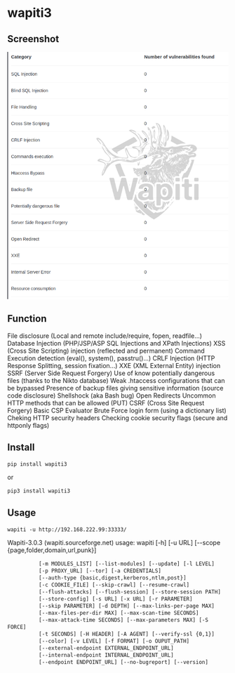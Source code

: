 # wapiti3

## Screenshot
![](/assets/capture.PNG)

## Function

File disclosure (Local and remote include/require, fopen, readfile...)
Database Injection (PHP/JSP/ASP SQL Injections and XPath Injections)
XSS (Cross Site Scripting) injection (reflected and permanent)
Command Execution detection (eval(), system(), passtru()...)
CRLF Injection (HTTP Response Splitting, session fixation...)
XXE (XML External Entity) injection
SSRF (Server Side Request Forgery)
Use of know potentially dangerous files (thanks to the Nikto database)
Weak .htaccess configurations that can be bypassed
Presence of backup files giving sensitive information (source code disclosure)
Shellshock (aka Bash bug)
Open Redirects
Uncommon HTTP methods that can be allowed (PUT)
CSRF (Cross Site Request Forgery)
Basic CSP Evaluator
Brute Force login form (using a dictionary list)
Cheking HTTP security headers
Checking cookie security flags (secure and httponly flags)

## Install
```
pip install wapiti3
```
or
```
pip3 install wapiti3
```

## Usage

```
wapiti -u http://192.168.222.99:33333/
```

Wapiti-3.0.3 (wapiti.sourceforge.net)
usage: wapiti [-h] [-u URL] [--scope {page,folder,domain,url,punk}]

              [-m MODULES_LIST] [--list-modules] [--update] [-l LEVEL]
              [-p PROXY_URL] [--tor] [-a CREDENTIALS]
              [--auth-type {basic,digest,kerberos,ntlm,post}]
              [-c COOKIE_FILE] [--skip-crawl] [--resume-crawl]
              [--flush-attacks] [--flush-session] [--store-session PATH]
              [--store-config] [-s URL] [-x URL] [-r PARAMETER]
              [--skip PARAMETER] [-d DEPTH] [--max-links-per-page MAX]
              [--max-files-per-dir MAX] [--max-scan-time SECONDS]
              [--max-attack-time SECONDS] [--max-parameters MAX] [-S FORCE]
              [-t SECONDS] [-H HEADER] [-A AGENT] [--verify-ssl {0,1}]
              [--color] [-v LEVEL] [-f FORMAT] [-o OUPUT_PATH]
              [--external-endpoint EXTERNAL_ENDPOINT_URL]
              [--internal-endpoint INTERNAL_ENDPOINT_URL]
              [--endpoint ENDPOINT_URL] [--no-bugreport] [--version]
              
              

